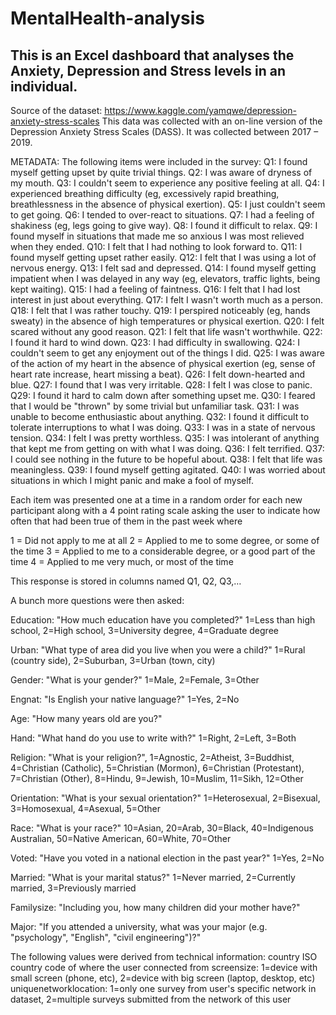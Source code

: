 # MentalHealth-analysis
## This is an Excel dashboard that analyses the Anxiety, Depression and Stress levels in an individual.

Source of the dataset: https://www.kaggle.com/yamqwe/depression-anxiety-stress-scales
This data was collected with an on-line version of the Depression Anxiety Stress Scales (DASS). It was collected between 2017 – 2019.

METADATA:
The following items were included in the survey:
Q1: I found myself getting upset by quite trivial things.
Q2: I was aware of dryness of my mouth.
Q3: I couldn't seem to experience any positive feeling at all.
Q4: I experienced breathing difficulty (eg, excessively rapid breathing, breathlessness in the absence of physical exertion).
Q5: I just couldn't seem to get going.
Q6: I tended to over-react to situations.
Q7: I had a feeling of shakiness (eg, legs going to give way).
Q8: I found it difficult to relax.
Q9: I found myself in situations that made me so anxious I was most relieved when they ended.
Q10: I felt that I had nothing to look forward to.
Q11: I found myself getting upset rather easily.
Q12: I felt that I was using a lot of nervous energy.
Q13: I felt sad and depressed.
Q14: I found myself getting impatient when I was delayed in any way (eg, elevators, traffic lights, being kept waiting).
Q15: I had a feeling of faintness.
Q16: I felt that I had lost interest in just about everything.
Q17: I felt I wasn't worth much as a person.
Q18: I felt that I was rather touchy.
Q19: I perspired noticeably (eg, hands sweaty) in the absence of high temperatures or physical exertion.
Q20: I felt scared without any good reason.
Q21: I felt that life wasn't worthwhile.
Q22: I found it hard to wind down.
Q23: I had difficulty in swallowing.
Q24: I couldn't seem to get any enjoyment out of the things I did.
Q25: I was aware of the action of my heart in the absence of physical exertion (eg, sense of heart rate increase, heart missing a beat).
Q26: I felt down-hearted and blue.
Q27: I found that I was very irritable.
Q28: I felt I was close to panic.
Q29: I found it hard to calm down after something upset me.
Q30: I feared that I would be "thrown" by some trivial but unfamiliar task.
Q31: I was unable to become enthusiastic about anything.
Q32: I found it difficult to tolerate interruptions to what I was doing.
Q33: I was in a state of nervous tension.
Q34: I felt I was pretty worthless.
Q35: I was intolerant of anything that kept me from getting on with what I was doing.
Q36: I felt terrified.
Q37: I could see nothing in the future to be hopeful about.
Q38: I felt that life was meaningless.
Q39: I found myself getting agitated.
Q40: I was worried about situations in which I might panic and make a fool of myself.


Each item was presented one at a time in a random order for each new participant along with a 4 point rating scale asking the user to indicate how often that had been true of them in the past week where

1 = Did not apply to me at all
2 = Applied to me to some degree, or some of the time
3 = Applied to me to a considerable degree, or a good part of the time
4 = Applied to me very much, or most of the time

This response is stored in columns named Q1, Q2, Q3,…

A bunch more questions were then asked:

Education: "How much education have you completed?" 
1=Less than high school, 2=High school, 3=University degree, 4=Graduate degree

Urban: "What type of area did you live when you were a child?" 
1=Rural (country side), 2=Suburban, 3=Urban (town, city)

Gender: "What is your gender?" 
1=Male, 2=Female, 3=Other

Engnat: "Is English your native language?" 
1=Yes, 2=No

Age: "How many years old are you?"

Hand: "What hand do you use to write with?" 
1=Right, 2=Left, 3=Both

Religion: "What is your religion?", 
1=Agnostic, 2=Atheist, 3=Buddhist, 4=Christian (Catholic), 5=Christian (Mormon), 6=Christian (Protestant), 7=Christian (Other), 8=Hindu, 9=Jewish, 10=Muslim, 11=Sikh, 12=Other

Orientation: "What is your sexual orientation?" 
1=Heterosexual, 2=Bisexual, 3=Homosexual, 4=Asexual, 5=Other

Race: "What is your race?"
10=Asian, 20=Arab, 30=Black, 40=Indigenous Australian, 50=Native American, 60=White, 70=Other

Voted: "Have you voted in a national election in the past year?" 
1=Yes, 2=No

Married: "What is your marital status?"
1=Never married, 2=Currently married, 3=Previously married

Familysize: "Including you, how many children did your mother have?"

Major: "If you attended a university, what was your major (e.g. "psychology", "English", "civil engineering")?"

The following values were derived from technical information:
country ISO country code of where the user connected from
screensize: 1=device with small screen (phone, etc), 2=device with big screen (laptop, desktop, etc)
uniquenetworklocation: 1=only one survey from user's specific network in dataset, 2=multiple surveys submitted from the network of this user
